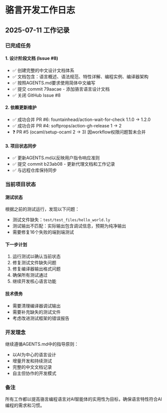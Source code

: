 # 骆言开发工作日志

## 2025-07-11 工作记录

### 已完成任务

#### 1. 设计阶段文档 (Issue #8)
- ✅ 创建完整的中文设计文档体系
- ✅ 文档包含：语言概述、语法规范、特性详解、编程实例、编译器架构
- ✅ 按照AGENTS.md要求使用简体中文编写
- ✅ 提交 commit 79aacae - 添加骆言语言设计文档
- ✅ 关闭 GitHub Issue #8

#### 2. 依赖更新维护
- ✅ 成功合并 PR #6: fountainhead/action-wait-for-check 1.1.0 → 1.2.0  
- ✅ 成功合并 PR #4: softprops/action-gh-release 1 → 2
- ❓ PR #5 (ocaml/setup-ocaml 2 → 3) 因workflow权限问题暂未合并

#### 3. 项目状态同步
- ✅ 更新AGENTS.md以反映用户指令响应准则
- ✅ 提交 commit b23ab08 - 更新代理文档和工作记录
- ✅ 与远程仓库保持同步

### 当前项目状态

#### 测试状态
根据之前的测试运行，发现以下问题：
- 测试文件缺失：`test/test_files/hello_world.ly`
- 测试输出不匹配：实际输出包含调试信息，预期为纯净输出
- 需要修复16个失败的端到端测试

#### 下一步计划
1. 运行测试以确认当前状态
2. 修复测试文件缺失问题
3. 修复编译器输出格式问题
4. 确保所有测试通过
5. 继续开发核心语言功能

#### 技术债务
- 需要清理编译器调试输出
- 需要补充缺失的测试文件
- 考虑改进测试框架的错误报告

### 开发理念

继续遵循AGENTS.md中的指导原则：
- 以AI为中心的语言设计
- 增量开发和持续测试
- 完整的中文文档记录
- 自主但协作的开发模式

### 备注

所有工作都以提高骆言编程语言对AI智能体的实用性为目标，确保语言特性符合AI编程的需求和习惯。